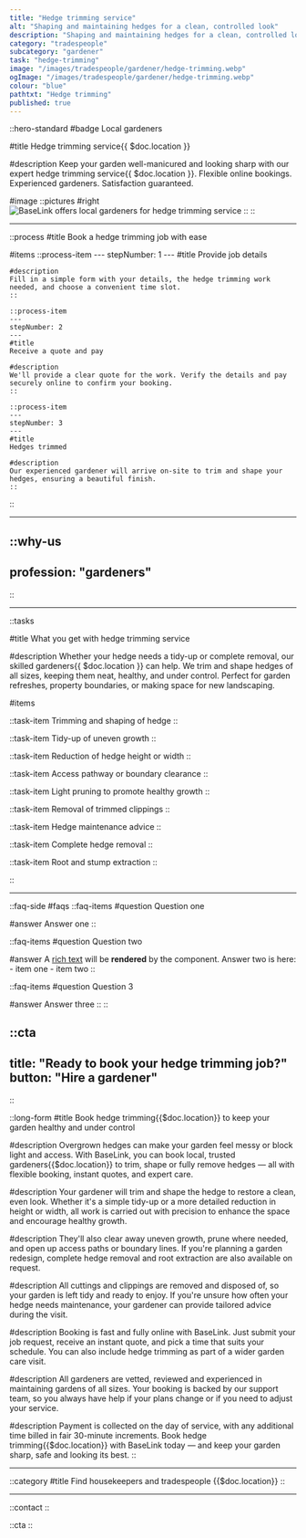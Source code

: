 ```yaml
---
title: "Hedge trimming service"
alt: "Shaping and maintaining hedges for a clean, controlled look"
description: "Shaping and maintaining hedges for a clean, controlled look"
category: "tradespeople"
subcategory: "gardener"
task: "hedge-trimming"
image: "/images/tradespeople/gardener/hedge-trimming.webp"
ogImage: "/images/tradespeople/gardener/hedge-trimming.webp"
colour: "blue"
pathtxt: "Hedge trimming"
published: true
---
```


::hero-standard
#badge
Local gardeners

#title
Hedge trimming service{{ $doc.location }}

#description
Keep your garden well-manicured and looking sharp with our expert hedge trimming service{{ $doc.location }}. Flexible online bookings. Experienced gardeners. Satisfaction guaranteed.

#image
    ::pictures
    #right
    ![BaseLink offers local gardeners for hedge trimming service](/images/tradespeople/gardener/hedge-trimming.webp)
    ::
::

---

::process
#title
Book a hedge trimming job with ease

#items
    ::process-item
    ---
    stepNumber: 1
    ---
    #title
    Provide job details

    #description
    Fill in a simple form with your details, the hedge trimming work needed, and choose a convenient time slot.
    ::
    
    ::process-item
    ---
    stepNumber: 2
    ---
    #title
    Receive a quote and pay

    #description
    We'll provide a clear quote for the work. Verify the details and pay securely online to confirm your booking.
    ::

    ::process-item
    ---
    stepNumber: 3
    ---
    #title
    Hedges trimmed

    #description
    Our experienced gardener will arrive on-site to trim and shape your hedges, ensuring a beautiful finish.
    ::
::

---

::why-us
---
profession: "gardeners"
---
::

---

::tasks

#title
What you get with hedge trimming service

#description
Whether your hedge needs a tidy-up or complete removal, our skilled gardeners{{ $doc.location }} can help. We trim and shape hedges of all sizes, keeping them neat, healthy, and under control. Perfect for garden refreshes, property boundaries, or making space for new landscaping.

#items

  ::task-item
  Trimming and shaping of hedge
  ::

  ::task-item
  Tidy-up of uneven growth
  ::

  ::task-item
  Reduction of hedge height or width
  ::

  ::task-item
  Access pathway or boundary clearance
  ::

  ::task-item
  Light pruning to promote healthy growth
  ::

  ::task-item
  Removal of trimmed clippings
  ::

  ::task-item
  Hedge maintenance advice
  ::

  ::task-item
  Complete hedge removal
  ::

  ::task-item
  Root and stump extraction
  ::

::

---

::faq-side
#faqs
  ::faq-items
  #question
  Question one

  #answer
  Answer one
  ::

  ::faq-items
  #question
  Question two

  #answer
  A [rich text](/services/commercial-cleaning) will be **rendered** by the component.
  Answer two is here:
    - item one
    - item two
  ::

  ::faq-items
  #question
  Question 3

  #answer
  Answer three
  ::
::

::cta
---
title: "Ready to book your hedge trimming job?"
button: "Hire a gardener"
---
::

::long-form
#title
Book hedge trimming{{$doc.location}} to keep your garden healthy and under control

#description
Overgrown hedges can make your garden feel messy or block light and access. With BaseLink, you can book local, trusted gardeners{{$doc.location}} to trim, shape or fully remove hedges — all with flexible booking, instant quotes, and expert care.

#description
Your gardener will trim and shape the hedge to restore a clean, even look. Whether it's a simple tidy-up or a more detailed reduction in height or width, all work is carried out with precision to enhance the space and encourage healthy growth.

#description
They'll also clear away uneven growth, prune where needed, and open up access paths or boundary lines. If you're planning a garden redesign, complete hedge removal and root extraction are also available on request.

#description
All cuttings and clippings are removed and disposed of, so your garden is left tidy and ready to enjoy. If you're unsure how often your hedge needs maintenance, your gardener can provide tailored advice during the visit.

#description
Booking is fast and fully online with BaseLink. Just submit your job request, receive an instant quote, and pick a time that suits your schedule. You can also include hedge trimming as part of a wider garden care visit.

#description
All gardeners are vetted, reviewed and experienced in maintaining gardens of all sizes. Your booking is backed by our support team, so you always have help if your plans change or if you need to adjust your service.

#description
Payment is collected on the day of service, with any additional time billed in fair 30-minute increments. Book hedge trimming{{$doc.location}} with BaseLink today — and keep your garden sharp, safe and looking its best.
::

---

::category
#title
Find housekeepers and tradespeople {{$doc.location}}
::

---

::contact
::

::cta
::